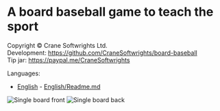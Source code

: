 # A board baseball game to teach the sport

Copyright © Crane Softwrights Ltd.  
Development: https://github.com/CraneSoftwrights/board-baseball  
Tip jar: https://paypal.me/CraneSoftwrights  

Languages:

- [English](English#readme) - [English/Readme.md](English#readme)

<img alt="Single board front" src="shared/sbf.png"/>  
<img alt="Single board back" src="shared/sbb.png"/>  

